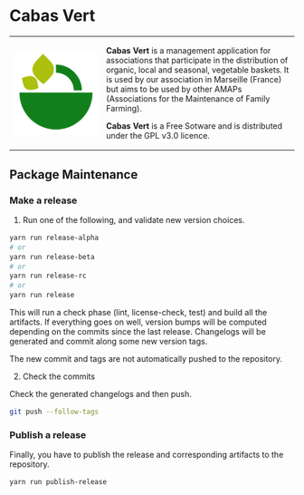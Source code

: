 # Cabas Vert

<table>
  <tr>
    <td width="150px">
      <img alt="Cabas Vert logo" valign="top" title="Cabas Vert logo"
           src="https://raw.githubusercontent.com/cabasvert/cabasvert-server/master/docs/img/icon.svg?sanitize=true"/>
    </td>
    <td>
      <p>
        <b>Cabas Vert</b> is a management application for associations that participate in the distribution of organic, local and seasonal, vegetable baskets.
        It is used by our association in Marseille (France) but aims to be used by other AMAPs (Associations for the Maintenance of Family Farming).
      </p>
      <p>
        <b>Cabas Vert</b> is a Free Sotware and is distributed under the GPL v3.0 licence.
      </p>
    </td>
  </tr>
</table>

## Package Maintenance

### Make a release

1. Run one of the following, and validate new version choices.

```bash
yarn run release-alpha
# or
yarn run release-beta
# or
yarn run release-rc
# or
yarn run release
```

This will run a check phase (lint, license-check, test) and build all the artifacts.
If everything goes on well, version bumps will be computed depending on the commits since the last release.
Changelogs will be generated and commit along some new version tags.

The new commit and tags are not automatically pushed to the repository.

2. Check the commits

Check the generated changelogs and then push.

```bash
git push --follow-tags
```

### Publish a release

Finally, you have to publish the release and corresponding artifacts to the repository.

```bash
yarn run publish-release
```
